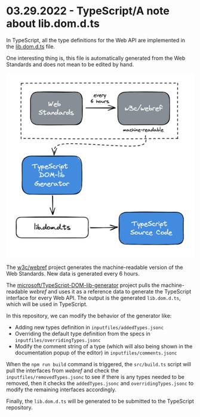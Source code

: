 # 03.29.2022 - TypeScript/A note about lib.dom.d.ts

In TypeScript, all the type definitions for the Web API are implemented in the [lib.dom.d.ts](https://github.com/microsoft/TypeScript/blob/main/lib/lib.dom.d.ts) file.

One interesting thing is, this file is automatically generated from the Web Standards and does not mean to be edited by hand.

![](_meta/how-libdom-is-generated.png)

The [w3c/webref](https://github.com/w3c/webref) project generates the machine-readable version of the Web Standards. New data is generated every 6 hours.

The [microsoft/TypeScript-DOM-lib-generator](https://github.com/microsoft/TypeScript-DOM-lib-generator/) project pulls the machine-readable _webref_ and uses it as a reference data to generate the TypeScript interface for every Web API. The output is the generated `lib.dom.d.ts`, which will be used in TypeScript.

In this repository, we can modify the behavior of the generator like:

- Adding new types definition in `inputfiles/addedTypes.jsonc`
- Overriding the default type definition from the specs in `inputfiles/overridingTypes.jsonc`
- Modify the comment string of a type (which will also being shown in the documentation popup of the editor) in `inputfiles/comments.jsonc`

When the `npm run build` command is triggered, the `src/build.ts` script will pull the interfaces from _webref_ and check the `inputfiles/removedTypes.jsonc` to see if there is any types needed to be removed, then it checks the `addedTypes.jsonc` and `overridingTypes.jsonc` to modify the remaining interfaces accordingly.

Finally, the `lib.dom.d.ts` will be generated to be submitted to the TypeScript repository.